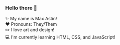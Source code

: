 ### Hello there 👋

<!--
**AmandaAstin/AmandaAstin** is a ✨ _special_ ✨ repository because its `README.md` (this file) appears on your GitHub profile.

Here are some ideas to get you started:

- 🔭 I’m currently working on ...
- 🌱 I’m currently learning
- 👯 I’m looking to collaborate on ...
- 🤔 I’m looking for help with ...
- 💬 Ask me about ...
- 📫 How to reach me: ...
- 😄 Pronouns: ...
- ⚡ Fun fact: ...
-->

:sparkles: My name is Max Astin!
<br/>
:heart: Pronouns: They/Them
<br />
:pencil2: I love art and design!
<br />
:computer: I'm currently learning HTML, CSS, and JavaScript!
